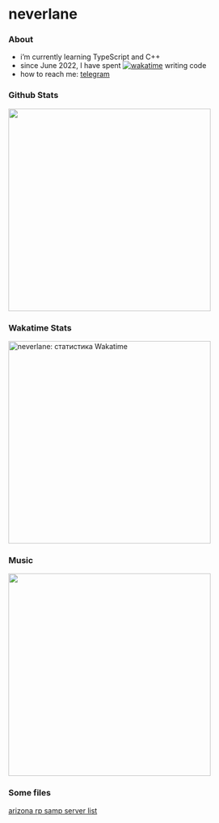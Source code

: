 # neverlane

### About
 * i’m currently learning TypeScript and С++
 * since June 2022, I have spent [![wakatime](https://wakatime.com/badge/user/4b74d795-1e0e-43cf-b84d-79752949c562.svg)](https://wakatime.com/@4b74d795-1e0e-43cf-b84d-79752949c562) writing code
 * how to reach me: [telegram](https://t.me/neverlane)

### Github Stats
<img src="https://github-readme-stats.vercel.app/api?username=neverlane&show_icons=true&theme=github_dark" width="400px">

### Wakatime Stats
<a href="https://wakatime.com/@neverlane">
  <img src="https://github-readme-stats.vercel.app/api/wakatime?username=neverlane&show_icons=true&theme=github_dark" width="400px" alt="neverlane: статистика Wakatime"></code>
</a>

### Music
<a href="https://open.spotify.com/user/oqt28qhuzqav6ov09ilhbfzae?si=38b6869ad8c84708">
  <img src="https://spotify-recently-played-readme.vercel.app/api?user=oqt28qhuzqav6ov09ilhbfzae" width="400px"></img>
</a>

### Some files
[arizona rp samp server list](https://github.com/neverlane/neverlane/blob/master/samp/arz/)
